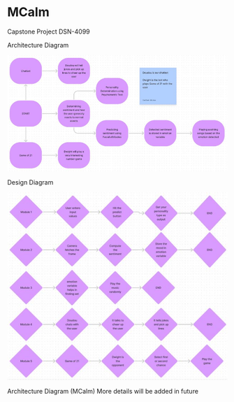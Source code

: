 # MCalm
Capstone Project DSN-4099

Architecture Diagram

![Architecture Diagram](https://github.com/sarthakmishraa/Capstone-Project-MCalm/blob/main/static/images/capstone_review3_arch_diag.JPG)

Design Diagram

![Design Diagram](https://github.com/sarthakmishraa/Capstone-Project-MCalm/blob/main/static/images/design_diag.JPG)

Architecture Diagram (MCalm)
More details will be added in future
